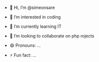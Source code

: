 - 👋 Hi, I’m @simeonsare
- 👀 I’m interested in coding
- 🌱 I’m currently learning IT
- 💞️ I’m looking to collaborate on php rojects
  
- 😄 Pronouns: ...
- ⚡ Fun fact: ...

<!---
simeonsare/simeonsare is a ✨ special ✨ repository because its `README.md` (this file) appears on your GitHub profile.
You can click the Preview link to take a look at your changes.
--->
